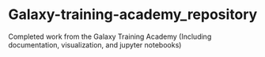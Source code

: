 # Galaxy-training-academy_repository
Completed work from the Galaxy Training Academy (Including documentation, visualization, and jupyter notebooks)
